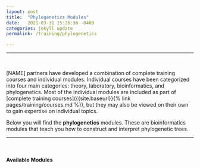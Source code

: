 ```yaml
---
layout: post
title:  "Phylogenetics Modules"
date:   2021-03-31 15:26:36 -0400
categories: jekyll update
permalink: /training/phylogenetics

---
```



---
<br>

[NAME] partners have developed a combination of complete training courses and individual modules. Individual courses have been categorized into four main categories: theory, laboratory, bioinformatics, and phylogenetics. Most of the individual modules are included as part of [complete training courses]({{site.baseurl}}{% link pages/training/courses.md %}), but they may also be viewed on their own to gain expertise on individual topics.

Below you will find the **phylogenetics** modules. These are bioinformatics modules that teach you how to construct and interpret phylogenetic trees.

---

<br>

#### Available Modules